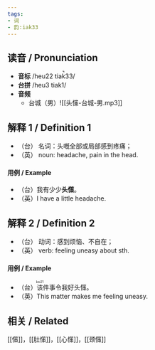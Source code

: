 ```yaml
---
tags:
- 词
- 韵:iak33
---
```


## __读音__ / Pronunciation

- __音标__ /heu22 tiak̚33/
- __台拼__ /heu3 tiak1/
- __音频__
	- 台城（男）![[头憡-台城-男.mp3]]
## 解释 1 / Definition 1 

- （台） 名词：头嘅全部或局部感到疼痛；
- （英） noun: headache, pain in the head.

#### 用例 / Example 

- （台）我有少少**头憡**。
- （英）I have a little headache.

## 解释 2 / Definition 2

- （台） 动词：感到烦恼、不自在；
- （英） verb: feeling uneasy about sth.

#### 用例 / Example

- （台）<ruby>该<rt>koi21</rt></ruby>件事令我好头憡。
- （英）This matter makes me feeling uneasy.


## 相关 / Related

[[憡]]，[[肚憡]]，[[心憡]]，[[颈憡]]
